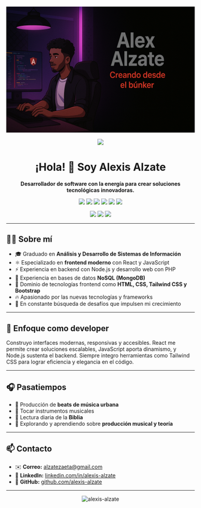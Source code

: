 ![Banner](./file_000000000c0c61fab89c415adbfe6d04.png)

<p align="center">
  <img src="https://github.githubassets.com/images/modules/logos_page/GitHub-Mark.png" width="35" />
</p>

<h1 align="center">¡Hola! 👋 Soy Alexis Alzate</h1>
<p align="center"><strong>Desarrollador de software con la energía para crear soluciones tecnológicas innovadoras.</strong></p>

<p align="center">
  <img src="https://img.shields.io/badge/PHP-777BB4?style=flat&logo=php&logoColor=white" />
  <img src="https://img.shields.io/badge/Node.js-339933?style=flat&logo=nodedotjs&logoColor=white" />
  <img src="https://img.shields.io/badge/React-61DAFB?style=flat&logo=react&logoColor=black" />
  <img src="https://img.shields.io/badge/JavaScript-F7DF1E?style=flat&logo=javascript&logoColor=black" />
  <img src="https://img.shields.io/badge/MongoDB-47A248?style=flat&logo=mongodb&logoColor=white" />
  <img src="https://img.shields.io/badge/TailwindCSS-38B2AC?style=flat&logo=tailwindcss&logoColor=white" />
</p>
<p align="center">
  <img src="https://img.shields.io/badge/HTML5-E34F26?style=flat&logo=html5&logoColor=white" />
  <img src="https://img.shields.io/badge/CSS3-1572B6?style=flat&logo=css3&logoColor=white" />
  <img src="https://img.shields.io/badge/Bootstrap-7952B3?style=flat&logo=bootstrap&logoColor=white" />
</p>

---

## 🧑‍💻 Sobre mí

- 🎓 Graduado en **Análisis y Desarrollo de Sistemas de Información**  
- ⚛️ Especializado en **frontend moderno** con React y JavaScript  
- ⚡️ Experiencia en backend con Node.js y desarrollo web con PHP  
- 💾 Experiencia en bases de datos **NoSQL (MongoDB)**  
- 🎨 Dominio de tecnologías frontend como **HTML, CSS, Tailwind CSS y Bootstrap**  
- 🔥 Apasionado por las nuevas tecnologías y frameworks  
- 🚀 En constante búsqueda de desafíos que impulsen mi crecimiento  

---

## 🚀 Enfoque como developer

Construyo interfaces modernas, responsivas y accesibles. React me permite crear soluciones escalables, JavaScript aporta dinamismo, y Node.js sustenta el backend. Siempre integro herramientas como Tailwind CSS para lograr eficiencia y elegancia en el código.

---

## 🎧 Pasatiempos

- 🎼 Producción de **beats de música urbana**  
- 🎹 Tocar instrumentos musicales  
- 📖 Lectura diaria de la **Biblia**  
- 🧠 Explorando y aprendiendo sobre **producción musical y teoría**

---

## 📫 Contacto

- ✉️ **Correo:** alzatezaeta@gmail.com  
- 💼 **LinkedIn:** [linkedin.com/in/alexis-alzate](https://www.linkedin.com/in/alexis-alzate)  
- 🐙 **GitHub:** [github.com/alexis-alzate](https://github.com/alexis-alzate)

---

<p align="center">
  <img src="https://komarev.com/ghpvc/?username=alexis-alzate&label=Profile%20views&color=0e75b6&style=flat" alt="alexis-alzate" />
</p>
